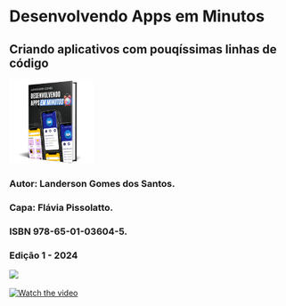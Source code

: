 # Desenvolvendo Apps em Minutos
## Criando aplicativos com pouqíssimas linhas de código
<img src="/imagens/mockup_livro-.png" width=30% heigth=30%>

### Autor: Landerson Gomes dos Santos.
### Capa: Flávia Pissolatto.
### ISBN 978-65-01-03604-5.
### Edição 1 - 2024


<a href="https://youtu.be/dzIuwpxiuxE" target="_blank"><img src="https://img.youtube.com/vi/dzIuwpxiuxE/maxresdefault.jpg" width=30% heigth=30%></a>


[![Watch the video](https://img.youtube.com/vi/dzIuwpxiuxE/maxresdefault.jpg)](https://youtu.be/dzIuwpxiuxE)
